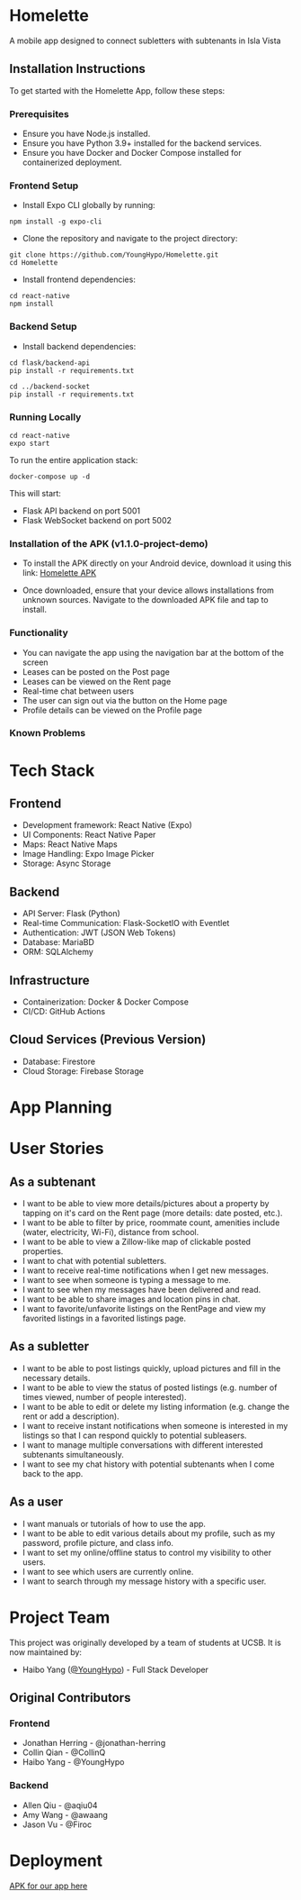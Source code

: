 # Homelette

A mobile app designed to connect subletters with subtenants in Isla Vista

## Installation Instructions

To get started with the Homelette App, follow these steps:

### Prerequisites
* Ensure you have Node.js installed.
* Ensure you have Python 3.9+ installed for the backend services.
* Ensure you have Docker and Docker Compose installed for containerized deployment.

### Frontend Setup

* Install Expo CLI globally by running:
```
npm install -g expo-cli
```

* Clone the repository and navigate to the project directory:
```
git clone https://github.com/YoungHypo/Homelette.git
cd Homelette
```

* Install frontend dependencies:
```
cd react-native
npm install
```

### Backend Setup

* Install backend dependencies:
```
cd flask/backend-api
pip install -r requirements.txt

cd ../backend-socket
pip install -r requirements.txt
```

### Running Locally

```
cd react-native
expo start
```

To run the entire application stack:

```
docker-compose up -d
```

This will start:
- Flask API backend on port 5001
- Flask WebSocket backend on port 5002

### Installation of the APK (v1.1.0-project-demo)

* To install the APK directly on your Android device, download it using this link: [Homelette APK](https://expo.dev/artifacts/eas/rTAiYZMqd6jLN9P91UXCPu.apk)

* Once downloaded, ensure that your device allows installations from unknown sources. Navigate to the downloaded APK file and tap to install.

### Functionality

* You can navigate the app using the navigation bar at the bottom of the screen
* Leases can be posted on the Post page
* Leases can be viewed on the Rent page
* Real-time chat between users
* The user can sign out via the button on the Home page
* Profile details can be viewed on the Profile page

### Known Problems

# Tech Stack

## Frontend
- Development framework: React Native (Expo)
- UI Components: React Native Paper
- Maps: React Native Maps
- Image Handling: Expo Image Picker
- Storage: Async Storage

## Backend
- API Server: Flask (Python)
- Real-time Communication: Flask-SocketIO with Eventlet
- Authentication: JWT (JSON Web Tokens)
- Database: MariaBD
- ORM: SQLAlchemy

## Infrastructure
- Containerization: Docker & Docker Compose
- CI/CD: GitHub Actions

## Cloud Services (Previous Version)
- Database: Firestore
- Cloud Storage: Firebase Storage

# App Planning

# User Stories

## As a subtenant
- I want to be able to view more details/pictures about a property by tapping on it's card on the Rent page (more details: date posted, etc.).
- I want to be able to filter by price, roommate count, amenities include (water, electricity, Wi-Fi), distance from school.
- I want to be able to view a Zillow-like map of clickable posted properties.
- I want to chat with potential subletters.
- I want to receive real-time notifications when I get new messages.
- I want to see when someone is typing a message to me.
- I want to see when my messages have been delivered and read.
- I want to be able to share images and location pins in chat.
- I want to favorite/unfavorite listings on the RentPage and view my favorited listings in a favorited listings page.

## As a subletter
- I want to be able to post listings quickly, upload pictures and fill in the necessary details.
- I want to be able to view the status of posted listings (e.g. number of times viewed, number of people interested).
- I want to be able to edit or delete my listing information (e.g. change the rent or add a description).
- I want to receive instant notifications when someone is interested in my listings so that I can respond quickly to potential subleasers.
- I want to manage multiple conversations with different interested subtenants simultaneously.
- I want to see my chat history with potential subtenants when I come back to the app.

## As a user
- I want manuals or tutorials of how to use the app.
- I want to be able to edit various details about my profile, such as my password, profile picture, and class info.
- I want to set my online/offline status to control my visibility to other users.
- I want to see which users are currently online.
- I want to search through my message history with a specific user.

# Project Team

This project was originally developed by a team of students at UCSB. It is now maintained by:

- Haibo Yang ([@YoungHypo](https://github.com/YoungHypo)) - Full Stack Developer

## Original Contributors

### Frontend
- Jonathan Herring - @jonathan-herring
- Collin Qian - @CollinQ
- Haibo Yang - @YoungHypo

### Backend
- Allen Qiu - @aqiu04
- Amy Wang - @awaang
- Jason Vu - @Firoc

# Deployment

[APK for our app here](https://expo.dev/artifacts/eas/rTAiYZMqd6jLN9P91UXCPu.apk)
